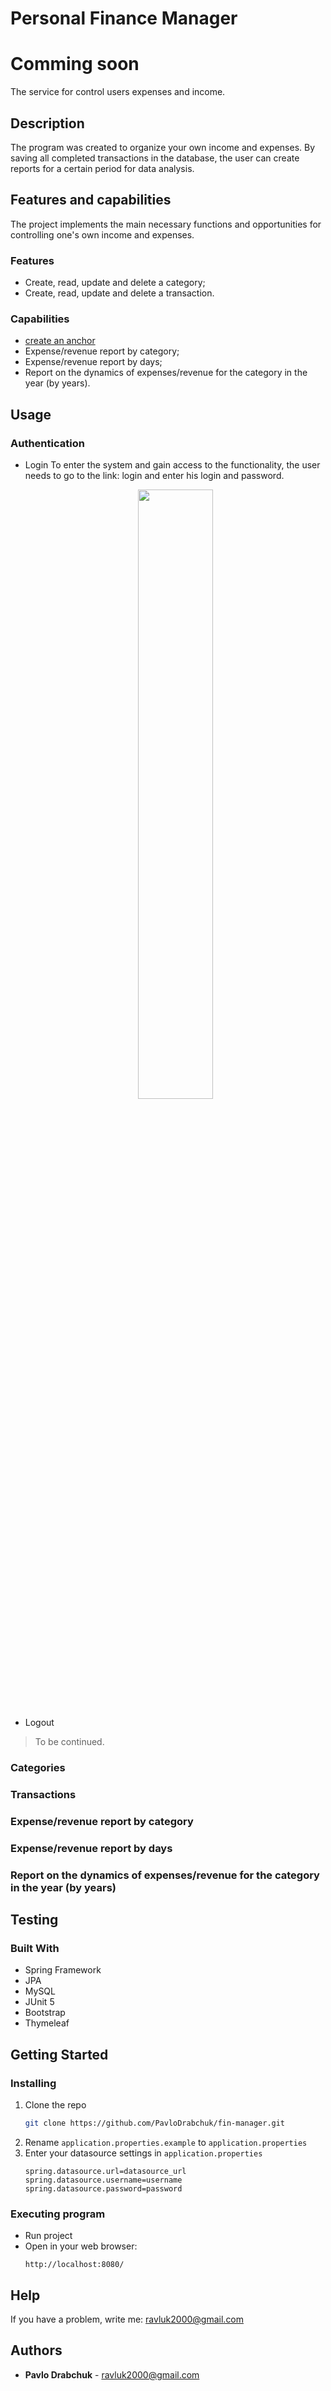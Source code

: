 # Personal Finance Manager

# Comming soon  

The service for control users expenses and income.

## Description

The program was created to organize your own income and expenses. By saving all completed transactions in the database, the user can create reports for a certain period for data analysis.

## Features and capabilities

The project implements the main necessary functions and opportunities for controlling one's own income and expenses.

### Features
* Create, read, update and delete a category;
* Create, read, update and delete a transaction.

### Capabilities
* [create an anchor](#anchors-in-markdown)
* Expense/revenue report by category;
* Expense/revenue report by days;
* Report on the dynamics of expenses/revenue for the category in the year (by years).

## Usage

### Authentication
* Login
  To enter the system and gain access to the functionality, the user needs to go to the link: login and enter his login and password.
  <p align="center">
  <img src="https://user-images.githubusercontent.com/38464535/211407008-a49bda2a-d197-451b-836f-0e842b1f9279.png" width=50%>
  </p>
  
* Logout
> To be continued.


### Categories


### Transactions


### Expense/revenue report by category


### Expense/revenue report by days


### Report on the dynamics of expenses/revenue for the category in the year (by years)

## Testing

### Built With

* Spring Framework
* JPA
* MySQL
* JUnit 5
* Bootstrap
* Thymeleaf

## Getting Started

### Installing

1. Clone the repo
   ```sh
   git clone https://github.com/PavloDrabchuk/fin-manager.git
   ```
2. Rename `application.properties.example` to `application.properties`
3. Enter your datasource settings in `application.properties`
   ```properties
   spring.datasource.url=datasource_url
   spring.datasource.username=username
   spring.datasource.password=password

### Executing program

* Run project
* Open in your web browser:
   ```
   http://localhost:8080/
   ```

## Help

If you have a problem, write me: ravluk2000@gmail.com

## Authors

* **Pavlo Drabchuk** - ravluk2000@gmail.com
